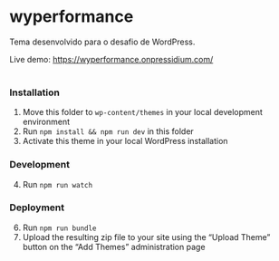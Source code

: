 wyperformance
=============

Tema desenvolvido para o desafio de WordPress.

Live demo: https://wyperformance.onpressidium.com/<br/><br/>


### Installation

1. Move this folder to `wp-content/themes` in your local development environment
2. Run `npm install && npm run dev` in this folder
3. Activate this theme in your local WordPress installation

### Development

4. Run `npm run watch`

### Deployment

6. Run `npm run bundle`
7. Upload the resulting zip file to your site using the “Upload Theme” button on the “Add Themes” administration page
